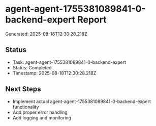 # agent-agent-1755381089841-0-backend-expert Report

Generated: 2025-08-18T12:30:28.218Z

## Status
- Task: agent-agent-1755381089841-0-backend-expert
- Status: Completed
- Timestamp: 2025-08-18T12:30:28.218Z

## Next Steps
- Implement actual agent-agent-1755381089841-0-backend-expert functionality
- Add proper error handling
- Add logging and monitoring
